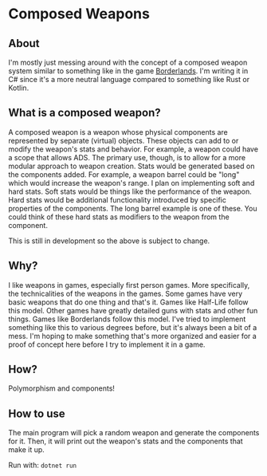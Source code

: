 # Composed Weapons

## About
I'm mostly just messing around with the concept of a composed weapon system similar to something like in the game [Borderlands](https://en.wikipedia.org/wiki/Borderlands_(franchise)).
I'm writing it in C# since it's a more neutral language compared to something like Rust or Kotlin.


## What is a composed weapon?
A composed weapon is a weapon whose physical components are represented by separate (virtual) objects. These objects can add to or modify the weapon's stats and behavior. For example, a weapon could have a scope that allows ADS. The primary use, though, is to allow for a more modular approach to weapon creation. Stats would be generated based on the components added. For example, a weapon barrel could be "long" which would increase the weapon's range.
I plan on implementing soft and hard stats. Soft stats would be things like the performance of the weapon. Hard stats would be additional functionality introduced by specific properties of the components. The long barrel example is one of these.
You could think of these hard stats as modifiers to the weapon from the component. 

This is still in development so the above is subject to change.


## Why?
I like weapons in games, especially first person games. More specifically, the technicalities of the weapons in the games.
Some games have very basic weapons that do one thing and that's it. Games like Half-Life follow this model.
Other games have greatly detailed guns with stats and other fun things. Games like Borderlands follow this model.
I've tried to implement something like this to various degrees before, but it's always been a bit of a mess. I'm hoping to make something that's more organized and easier for a proof of concept here before I try to implement it in a game.


## How?
Polymorphism and components!

## How to use
The main program will pick a random weapon and generate the components for it. Then, it will print out the weapon's stats and the components that make it up.

Run with:
```dotnet run```